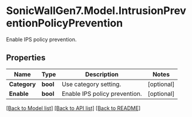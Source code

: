 # SonicWallGen7.Model.IntrusionPreventionPolicyPrevention
Enable IPS policy prevention.

## Properties

Name | Type | Description | Notes
------------ | ------------- | ------------- | -------------
**Category** | **bool** | Use category setting. | [optional] 
**Enable** | **bool** | Enable IPS policy prevention. | [optional] 

[[Back to Model list]](../README.md#documentation-for-models) [[Back to API list]](../README.md#documentation-for-api-endpoints) [[Back to README]](../README.md)

